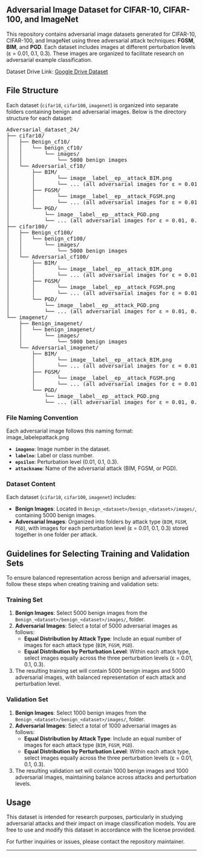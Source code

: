 
## Adversarial Image Dataset for CIFAR-10, CIFAR-100, and ImageNet

This repository contains adversarial image datasets generated for CIFAR-10, CIFAR-100, and ImageNet using three adversarial attack techniques: **FGSM**, **BIM**, and **PGD**. Each dataset includes images at different perturbation levels (ε = 0.01, 0.1, 0.3). These images are organized to facilitate research on adversarial example classification.

Dataset Drive Link: [Google Drive Dataset](https://drive.google.com/drive/folders/1wf1fZ0X9ti1ztGCpQs2JrmgKTrJ0fZWL?usp=sharing)

## File Structure

Each dataset (`cifar10`, `cifar100`, `imagenet`) is organized into separate folders containing benign and adversarial images. Below is the directory structure for each dataset:

<pre>
Adversarial_dataset_24/
├── cifar10/
│   ├── Benign_cf10/
│   │   └── benign_cf10/
│   │       └── images/
│   │           └── 5000 benign images
│   └── Adversarial_cf10/
│       ├── BIM/
│       │       └── image_<imageno>_label_<labelno>_ep_<epsilon>_attack_BIM.png
│       │       └── ... (all adversarial images for ε = 0.01, 0.1, 0.3 in a single folder)
│       ├── FGSM/
│       │       └── image_<imageno>_label_<labelno>_ep_<epsilon>_attack_FGSM.png
│       │       └── ... (all adversarial images for ε = 0.01, 0.1, 0.3 in a single folder)
│       └── PGD/
│           └── image_<imageno>_label_<labelno>_ep_<epsilon>_attack_PGD.png
│           └── ... (all adversarial images for ε = 0.01, 0.1, 0.3 in a single folder)
├── cifar100/
│   ├── Benign_cf100/
│   │   └── benign_cf100/
│   │       └── images/
│   │           └── 5000 benign images
│   └── Adversarial_cf100/
│       ├── BIM/
│       │       └── image_<imageno>_label_<labelno>_ep_<epsilon>_attack_BIM.png
│       │       └── ... (all adversarial images for ε = 0.01, 0.1, 0.3 in a single folder)
│       ├── FGSM/
│       │       └── image_<imageno>_label_<labelno>_ep_<epsilon>_attack_FGSM.png
│       │       └── ... (all adversarial images for ε = 0.01, 0.1, 0.3 in a single folder)
│       └── PGD/
│           └── image_<imageno>_label_<labelno>_ep_<epsilon>_attack_PGD.png
│           └── ... (all adversarial images for ε = 0.01, 0.1, 0.3 in a single folder)
└── imagenet/
    ├── Benign_imagenet/
    │   └── benign_imagenet/
    │       └── images/
    │           └── 5000 benign images
    └── Adversarial_imagenet/
        ├── BIM/
        │       └── image_<imageno>_label_<labelno>_ep_<epsilon>_attack_BIM.png
        │       └── ... (all adversarial images for ε = 0.01, 0.1, 0.3 in a single folder)
        ├── FGSM/
        │       └── image_<imageno>_label_<labelno>_ep_<epsilon>_attack_FGSM.png
        │       └── ... (all adversarial images for ε = 0.01, 0.1, 0.3 in a single folder)
        └── PGD/
            └── image_<imageno>_label_<labelno>_ep_<epsilon>_attack_PGD.png
            └── ... (all adversarial images for ε = 0.01, 0.1, 0.3 in a single folder)
</pre>


### File Naming Convention

Each adversarial image follows this naming format:
image_<imageno>label<labelno>ep<epsilon>attack<attackname>.png
- **`imageno`**: Image number in the dataset.
- **`labelno`**: Label or class number.
- **`epsilon`**: Perturbation level (0.01, 0.1, 0.3).
- **`attackname`**: Name of the adversarial attack (BIM, FGSM, or PGD).

### Dataset Content

Each dataset (`cifar10`, `cifar100`, `imagenet`) includes:
- **Benign Images**: Located in `Benign_<dataset>/benign_<dataset>/images/`, containing 5000 benign images.
- **Adversarial Images**: Organized into folders by attack type (`BIM`, `FGSM`, `PGD`), with images for each perturbation level (ε = 0.01, 0.1, 0.3) stored together in one folder per attack.


## Guidelines for Selecting Training and Validation Sets

To ensure balanced representation across benign and adversarial images, follow these steps when creating training and validation sets:

### Training Set
1. **Benign Images**: Select 5000 benign images from the `Benign_<dataset>/benign_<dataset>/images/`, folder.
2. **Adversarial Images**: Select a total of 5000 adversarial images as follows:
   - **Equal Distribution by Attack Type**: Include an equal number of images for each attack type (`BIM`, `FGSM`, `PGD`).
   - **Equal Distribution by Perturbation Level**: Within each attack type, select images equally across the three perturbation levels (ε = 0.01, 0.1, 0.3).
3. The resulting training set will contain 5000 benign images and 5000 adversarial images, with balanced representation of each attack and perturbation level.

### Validation Set
1. **Benign Images**: Select 1000 benign images from the `Benign_<dataset>/benign_<dataset>/images/`, folder.
2. **Adversarial Images**: Select a total of 1000 adversarial images as follows:
   - **Equal Distribution by Attack Type**: Include an equal number of images for each attack type (`BIM`, `FGSM`, `PGD`).
   - **Equal Distribution by Perturbation Level**: Within each attack type, select images equally across the three perturbation levels (ε = 0.01, 0.1, 0.3).
3. The resulting validation set will contain 1000 benign images and 1000 adversarial images, maintaining balance across attacks and perturbation levels.

## Usage

This dataset is intended for research purposes, particularly in studying adversarial attacks and their impact on image classification models. You are free to use and modify this dataset in accordance with the license provided.

For further inquiries or issues, please contact the repository maintainer.

---
